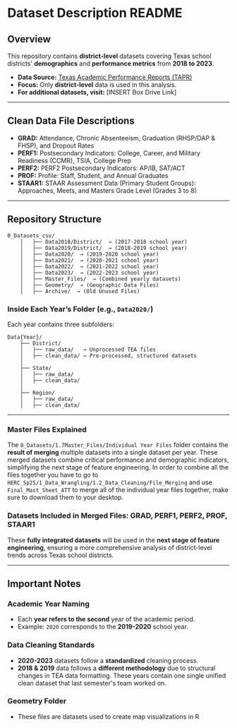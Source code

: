 # **Dataset Description README**  

## **Overview**  
This repository contains **district-level** datasets covering Texas school districts' **demographics** and **performance metrics** from **2018 to 2023**.  

- **Data Source:** [Texas Academic Performance Reports (TAPR)](https://rptsvr1.tea.texas.gov/perfreport/tapr/2023/download/DownloadData.html)  
- **Focus:** Only **district-level** data is used in this analysis.  
- **For additional datasets, visit:** [INSERT Box Drive Link]  

---

## **Clean Data File Descriptions**

- **GRAD:** Attendance, Chronic Absenteeism, Graduation (RHSP/DAP & FHSP), and Dropout Rates  
- **PERF1:** Postsecondary Indicators: College, Career, and Military Readiness (CCMR), TSIA, College Prep
- **PERF2:** PERF2 Postsecondary Indicators: AP/IB, SAT/ACT
- **PROF:** Profile: Staff, Student, and Annual Graduates  
- **STAAR1:** STAAR Assessment Data (Primary Student Groups): Approaches, Meets, and Masters Grade Level (Grades 3 to 8)

---

## **Repository Structure**  

```
0_Datasets_csv/
    │   ├── Data2018/District/  → (2017-2018 school year)
    │   ├── Data2019/District/  → (2018-2019 school year)
    │   ├── Data2020/  → (2019-2020 school year)
    │   ├── Data2021/  → (2020-2021 school year)
    │   ├── Data2022/  → (2021-2022 school year)
    │   ├── Data2023/  → (2022-2023 school year)
    │   ├── Master_Files/  → (Combined yearly datasets)
    │   ├── Geometry/  → (Geographic Data Files)
    │   ├── Archive/  → (Old Unused Files)
```

### **Inside Each Year’s Folder (e.g., `Data2020/`)**
Each year contains three subfolders:
```
Data{Year}/
    ├── District/
    │   ├── raw_data/   → Unprocessed TEA files
    │   ├── clean_data/ → Pre-processed, structured datasets
    │
    ├── State/
    │   ├── raw_data/
    │   ├── clean_data/
    │
    ├── Region/
    │   ├── raw_data/
    │   ├── clean_data/
```
---

### **Master Files Explained**  

The `0_Datasets/1.7Master_Files/Individual Year Files` folder contains the **result of merging** multiple datasets into a single dataset per year. These merged datasets combine critical performance and demographic indicators, simplifying the next stage of feature engineering. In order to combine all the files together you have to go to `HERC_Sp25/1_Data_Wrangling/1.2_Data_Cleaning/File_Merging` and use `Final_Mast_Sheet_ATT` to merge all of the individual year files together, make sure to download them to your desktop. 

### **Datasets Included in Merged Files:** GRAD, PERF1, PERF2, PROF, STAAR1
These **fully integrated datasets** will be used in the **next stage of feature engineering**, ensuring a more comprehensive analysis of district-level trends across Texas school districts.

---

## **Important Notes**  

### **Academic Year Naming**  
- Each **year refers to the second** year of the academic period.  
- Example: `2020` corresponds to the **2019-2020** school year.  

### **Data Cleaning Standards**  
- **2020-2023** datasets follow a **standardized** cleaning process.  
- **2018 & 2019** data follows a **different methodology** due to structural changes in TEA data formatting. These years contain one single unified clean dataset that last semester's team worked on.  

### **Geometry Folder**  
- These files are datasets used to create map visualizations in R  



